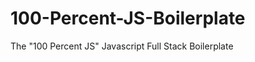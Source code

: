 100-Percent-JS-Boilerplate
==========================

The "100 Percent JS" Javascript Full Stack Boilerplate
